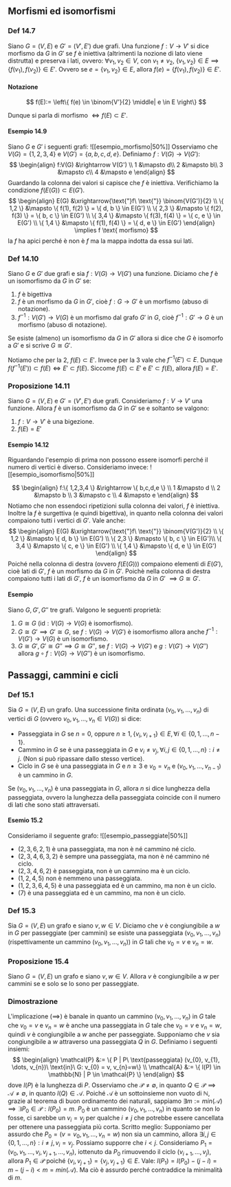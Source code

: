 ## Morfismi ed isomorfismi
### Def 14.7
Siano $G=(V,E)$ e $G'=(V', E')$ due grafi. Una funzione $f:V\rightarrow V'$ si dice morfismo da $G$ in $G'$ se $f$ è iniettiva (altrimenti la nozione di lato viene distrutta) e preserva i lati, ovvero:
$\forall v_{1},v_{2} \in V$, con $v_{1} \neq v_{2}$, $\{ v_{1}, v_{2} \} \in E \implies \{ f(v_{1}), f(v_{2}) \} \in E'$. Ovvero se $e = \{ v_{1},v_{2} \} \in E$, allora $f(e) = \{ f(v_{1}), f(v_{2}) \} \in E'$.
#### Notazione
$$
f(E):= \left\{   f(e) \in \binom{V'}{2} \middle| e \in E  \right\}
$$

Dunque si parla di morfismo $\Longleftrightarrow f(E) \subset E'$.
#### Esempio 14.9
Siano $G$ e $G'$ i seguenti grafi:
![[esempio_morfismo|50%]]
Osserviamo che $V(G) = \{ 1,2,3,4 \}$ e $V(G') = \{ a,b,c,d,e \}$.
Definiamo $f:V(G) \rightarrow V(G')$:
$$
\begin{align}
f:V(G) &\rightarrow V(G') \\
1 &\mapsto d\\
2 &\mapsto b\\
3 &\mapsto c\\
4 &\mapsto e
\end{align}
$$
Guardando la colonna dei valori si capisce che $f$ è iniettiva.
Verifichiamo la condizione $f(E(G)) \subset E(G')$.
$$
\begin{align}
E(G) &\xrightarrow{\text{"}f\ \text{"}} \binom{V(G')}{2} \\
\{ 1,2 \} &\mapsto \{ f(1), f(2) \} = \{ d, b \} \in E(G') \\
\{ 2,3 \} &\mapsto \{ f(2), f(3) \} = \{ b, c \} \in E(G') \\
\{ 3,4 \} &\mapsto \{ f(3), f(4) \} = \{ c, e \} \in E(G') \\
\{ 1,4 \} &\mapsto \{ f(1), f(4) \} = \{ d, e \} \in E(G')
\end{align} \implies f \text{ morfismo}
$$
la $f$ ha apici perché è non è $f$ ma la mappa indotta da essa sui lati.
### Def 14.10
Siano $G$ e $G'$ due grafi e sia $f:V(G) \rightarrow V(G')$ una funzione. Diciamo che $f$ è un isomorfismo da $G$ in $G'$ se:
1) $f$ è bigettiva
2) $f$ è un morfismo da $G$ in $G'$, cioè $f:G \rightarrow G'$ è un morfismo (abuso di notazione).
3) $f^{-1}:V(G')\rightarrow V(G)$ è un morfismo dal grafo $G'$ in $G$, cioè $f^{-1}:G' \rightarrow G$ è un morfismo (abuso di notazione).

Se esiste (almeno) un isomorfismo da $G$ in $G'$ allora si dice che $G$ è isomorfo a $G'$ e si scrive $G \cong G'$.

Notiamo che per la 2, $f(E) \subset E'$. Invece per la 3 vale che $f^{-1}(E') \subset E$. Dunque $f(f^{-1}(E')) \subset f(E) \Longleftrightarrow E' \subset f(E)$. Siccome $f(E) \subset E'$ e $E' \subset f(E)$, allora $f(E) = E'$.
### Proposizione 14.11
Siano $G = (V, E)$ e $G' = (V', E')$ due grafi. Consideriamo $f:V \rightarrow V'$ una funzione. Allora $f$ è un isomorfismo da $G$ in $G'$ se e soltanto se valgono:
1) $f:V\rightarrow V'$ è una bigezione.
2) $f(E)=E'$

#### Esempio 14.12
Riguardando l'esempio di prima non possono essere isomorfi perché il numero di vertici è diverso.
Consideriamo invece:
![[esempio_isomorfismo|50%]]

$$
\begin{align}
f:\{ 1,2,3,4 \} &\rightarrow \{ b,c,d,e \} \\
1 &\mapsto d \\
2 &\mapsto b \\
3 &\mapsto c \\
4 &\mapsto e
\end{align}
$$
Notiamo che non essendoci ripetizioni sulla colonna dei valori, $f$ è iniettiva. Inoltre la $f$ è surgettiva (e quindi bigettiva), in quanto nella colonna dei valori compaiono tutti i vertici di $G'$.
Vale anche: 
$$
\begin{align}
E(G) &\xrightarrow{\text{"}f\ \text{"}} \binom{V(G')}{2} \\
\{ 1,2 \} &\mapsto \{ d, b \} \in E(G') \\
\{ 2,3 \} &\mapsto \{ b, c \} \in E(G')\\
\{ 3,4 \} &\mapsto \{ c, e \} \in E(G') \\
\{ 1,4 \} &\mapsto \{ d, e \} \in E(G')
\end{align}
$$
Poiché nella colonna di destra (ovvero $f(E(G))$) compaiono elementi di $E(G')$, cioè lati di $G'$, $f$ è un morfismo da $G$ in $G'$. Poichè nella colonna di destra compaiono tutti i lati di $G'$, $f$ è un isomorfismo da $G$ in $G'$ $\implies G \cong G'$.

#### Esempio
Siano $G, G', G''$ tre grafi. Valgono le seguenti proprietà:
1) $G \cong G$ ($\text{id}:V(G)\rightarrow V(G)$ è isomorfismo).
2) $G \cong G' \implies G' \cong G$, se $f:V(G) \rightarrow V(G')$ è isomorfismo allora anche $f^{-1}:V(G')\rightarrow V(G)$ è un isomorfismo.
3) $G \cong G', G'\cong G'' \implies G \cong G''$, se $f:V(G) \rightarrow V(G')$ e $g: V(G') \rightarrow V(G'')$ allora $g \circ f:V(G)\rightarrow V(G'')$ è un isomorfismo.

## Passaggi, cammini e cicli

### Def 15.1
Sia $G = (V, E)$ un grafo. Una successione finita ordinata $(v_{0},v_{1},\dots,v_{n})$ di vertici di $G$ (ovvero $v_{0}, v_{1}, \dots, v_{n} \in V(G)$) si dice:
- Passeggiata in $G$ se $n = 0$, oppure $n \geq 1, \{ v_{i}, v_{i+1} \} \in E, \forall i \in \{ 0,1,\dots,n-1 \}$.
- Cammino in $G$ se è una passeggiata in $G$ e $v_{i} \neq v_{j}, \forall i,j \in \{ 0,1,\dots,n \} : i\neq j$. (Non si può ripassare dallo stesso vertice).
- Ciclo in $G$ se è una passeggiata in $G$ e $n\geq 3$ e $v_{0} = v_{n}$ e $(v_{0}, v_{1}, \dots, v_{n-1})$ è un cammino in $G$.

Se $(v_{0}, v_{1},\dots,v_{n})$ è una passeggiata in $G$, allora $n$ si dice lunghezza della passeggiata, ovvero la lunghezza della passeggiata coincide con il numero di lati che sono stati attraversati.
#### Esemio 15.2
Consideriamo il seguente grafo:
![[esempio_passeggiate|50%]]
- $(2,3,6,2,1)$ è una passeggiata, ma non è né cammino né ciclo.
- $(2,3,4,6,3,2)$ è sempre una passeggiata, ma non è né cammino né ciclo.
- $(2,3,4,6,2)$ è passeggiata, non è un cammino ma è un ciclo.
- $(1,2,4,5)$ non è nemmeno una passeggiata.
- $(1,2,3,6,4,5)$ è una passeggiata ed è un cammino, ma non è un ciclo.
- $(7)$ è una passeggiata ed è un cammino, ma non è un ciclo.
### Def 15.3
Sia $G = (V, E)$ un grafo e siano $v,w \in V$. Diciamo che $v$ è congiungibile a $w$ in $G$ per passeggiate (per cammini) se esiste una passeggiata $(v_{0}, v_{1}, \dots, v_{n})$ (rispettivamente un cammino $(v_{0},v_{1},\dots,v_{n})$) in $G$ tali che $v_{0} = v$ e $v_{n} = w$.

### Proposizione 15.4
Siano $G=(V,E)$ un grafo e siano $v,w \in V$. Allora $v$ è congiungibile a $w$ per cammini se e solo se lo sono per passeggiate.

### Dimostrazione
L'implicazione ($\implies$) è banale in quanto un cammino $(v_{0}, v_{1}, \dots, v_{n})$ in $G$ tale che $v_{0} = v$ e $v_{n} = w$ è anche una passeggiata in $G$ tale che $v_{0} = v$ e $v_{n} = w$, quindi $v$ è congiungibile a $w$ anche per passeggiate.
Supponiamo che $v$ sia congiungibile a $w$ attraverso una passeggiata $Q$ in $G$. Definiamo i seguenti insiemi:
$$
\begin{align}
\mathcal{P} &:= \{ P | P\ \text{passeggiata} (v_{0}, v_{1}, \dots, v_{n})\ \text{in}\ G: v_{0} = v, v_{n}=w\} \\
\mathcal{A} &:= \{ l(P) \in \mathbb{N} | P \in \mathcal{P} \}
\end{align}
$$
dove $l(P)$ è la lunghezza di $P$.
Osserviamo che $\mathcal{P} \neq \emptyset$, in quanto $Q \in \mathcal{P} \implies \mathcal{A}\neq \emptyset$, in quanto $l(Q) \in \mathcal{A}$. Poiché $\mathcal{A}$ è un sottoinsieme non vuoto di $\mathbb{N}$, grazie al teorema di buon ordinamento dei naturali, sappiamo $\exists m := min(\mathcal{A}) \implies \exists P_{0} \in \mathcal{P} : l(P_{0}) = m$. $P_{0}$ è un cammino $(v_{0},v_{1},\dots,v_{n})$ in quanto se non lo fosse, ci sarebbe un $v_{i} = v_{j}$ per qualche $i\neq j$ che potrebbe essere cancellata per ottenere una passeggiata più corta.
Scritto meglio:
Supponiamo per assurdo che $P_{0} = (v = v_{0}, v_{1}, \dots, v_{n} = w)$ non sia un cammino, allora $\exists i, j \in \{ 0, 1, \dots, n \} : i \neq j,v_{i} = v_{j}$. Possiamo supporre che $i < j$. Consideriamo $P_{1} = (v_{0}, v_{1}, \dots, v_{i}, v_{j+1}, \dots, v_{n})$, iottenuto da $P_{0}$ rimuovendo il ciclo $(v_{i+1}, \dots, v_{j})$, allora $P_{1} \in \mathcal{P}$  poiché $\{ v_{i}, v_{j+1} \} = \{ v_{j}, v_{j+1} \} \in E$. Vale: $l(P_{1}) = l(P_{0}) - (j - i) = m - (j - i) < m = min(\mathcal{A})$. Ma ciò è assurdo perché contraddice la minimalità di $m$.